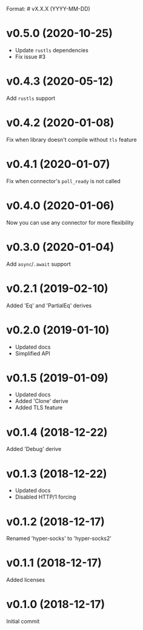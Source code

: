 Format: # vX.X.X (YYYY-MM-DD)

# v0.5.0 (2020-10-25)
* Update `rustls` dependencies
* Fix issue #3

# v0.4.3 (2020-05-12)
Add `rustls` support

# v0.4.2 (2020-01-08)
Fix when library doesn't compile without `tls` feature

# v0.4.1 (2020-01-07)
Fix when connector's `poll_ready` is not called

# v0.4.0 (2020-01-06)
Now you can use any connector for more flexibility

# v0.3.0 (2020-01-04)
Add `async`/`.await` support

# v0.2.1 (2019-02-10)
Added 'Eq' and 'PartialEq' derives

# v0.2.0 (2019-01-10)
* Updated docs
* Simplified API

# v0.1.5 (2019-01-09)
* Updated docs
* Added 'Clone' derive
* Added TLS feature

# v0.1.4 (2018-12-22)
Added 'Debug' derive

# v0.1.3 (2018-12-22)
* Updated docs
* Disabled HTTP/1 forcing

# v0.1.2 (2018-12-17)
Renamed 'hyper-socks' to 'hyper-socks2'

# v0.1.1 (2018-12-17)
Added licenses

# v0.1.0 (2018-12-17)
Initial commit
